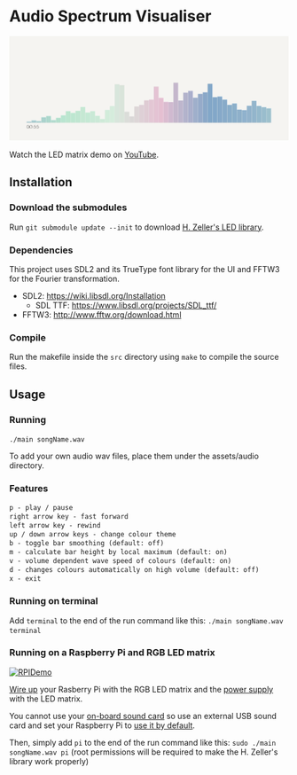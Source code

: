 # Audio Spectrum Visualiser

![Demo](/assets/images/demo.gif)

Watch the LED matrix demo on [YouTube](https://www.youtube.com/watch?v=EV6f_il4w6A).

## Installation
### Download the submodules
Run `git submodule update --init` to download [H. Zeller's LED library](https://github.com/hzeller/rpi-rgb-led-matrix/).

### Dependencies
This project uses SDL2 and its TrueType font library for the UI and FFTW3 for the Fourier transformation.

- SDL2: https://wiki.libsdl.org/Installation
  - SDL TTF: https://www.libsdl.org/projects/SDL_ttf/
- FFTW3: http://www.fftw.org/download.html

### Compile
Run the makefile inside the `src` directory using `make` to compile the source files.

## Usage
### Running 
`./main songName.wav`

To add your own audio wav files, place them under the assets/audio directory.

### Features
```
p - play / pause
right arrow key - fast forward
left arrow key - rewind
up / down arrow keys - change colour theme
b - toggle bar smoothing (default: off)
m - calculate bar height by local maximum (default: on)
v - volume dependent wave speed of colours (default: on)
d - changes colours automatically on high volume (default: off)
x - exit
```

### Running on terminal
Add `terminal` to the end of the run command like this: `./main songName.wav terminal`

### Running on a Raspberry Pi and RGB LED matrix

[![RPIDemo](https://i.imgur.com/gvcS89g.gif)](https://www.youtube.com/watch?v=EV6f_il4w6A)

[Wire up](https://github.com/hzeller/rpi-rgb-led-matrix/blob/master/wiring.md) your Rasberry Pi with the RGB LED matrix and the [power supply](https://learn.adafruit.com/32x16-32x32-rgb-led-matrix/powering) with the LED matrix.

You cannot use your [on-board sound card](https://github.com/hzeller/rpi-rgb-led-matrix/blob/master/README.md#bad-interaction-with-sound) so use an external USB sound card and set your Raspberry Pi to [use it by default](https://raspberrypi.stackexchange.com/questions/80072/how-can-i-use-an-external-usb-sound-card-and-set-it-as-default).

Then, simply add `pi` to the end of the run command like this: `sudo ./main songName.wav pi` (root permissions will be required to make the H. Zeller's library work properly)
